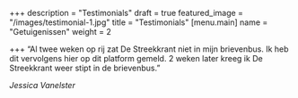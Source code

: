 +++
description = "Testimonials"
draft = true
featured_image = "/images/testimonial-1.jpg"
title = "Testimonials"
[menu.main]
name = "Getuigenissen"
weight = 2

+++
“Al twee weken op rij zat De Streekkrant niet in mijn brievenbus. Ik heb dit vervolgens hier op dit platform gemeld. 2 weken later kreeg ik De Streekkrant weer stipt in de brievenbus.”

_Jessica Vanelster_